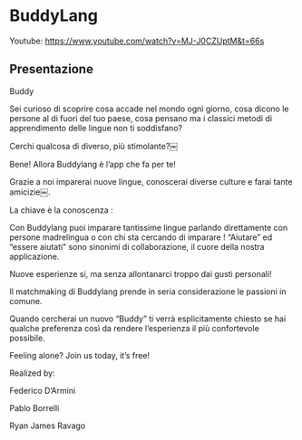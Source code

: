 # BuddyLang

Youtube: https://www.youtube.com/watch?v=MJ-J0CZUptM&t=66s

## Presentazione

Buddy

Sei curioso di scoprire cosa accade nel mondo ogni giorno, cosa dicono le persone al di fuori del tuo paese, cosa pensano ma i classici metodi di apprendimento delle lingue non ti soddisfano? 

Cerchi qualcosa di diverso, più stimolante?￼

Bene! Allora Buddylang è l’app che fa per te!

Grazie a noi imparerai nuove lingue, conoscerai diverse culture e farai tante amicizie￼.

La chiave è la conoscenza :

Con Buddylang puoi imparare tantissime lingue parlando direttamente con persone madrelingua o con chi sta cercando di imparare ! 
“Aiutare” ed “essere aiutati” sono sinonimi di collaborazione, il cuore della nostra applicazione.

Nuove esperienze si, ma senza allontanarci troppo dai gusti personali!

Il matchmaking di Buddylang prende in seria considerazione le passioni in comune.

Quando cercherai un nuovo “Buddy” ti verrà esplicitamente chiesto se hai qualche preferenza così da rendere l’esperienza il più confortevole possibile.

Feeling alone? Join us today, it’s free!

Realized by: 

Federico D’Armini 

Pablo Borrelli 

Ryan James Ravago 

